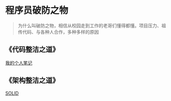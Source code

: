 # 程序员破防之物

>为什么叫破防之物，相信从校园走到工作的老哥们懂得都懂。项目压力、祖传代码、与各种人合作，多种多样的原因

## 《代码整洁之道》

[我的个人笔记](https://www.bilibili.com/read/cv21289139/)

## 《架构整洁之道》

[SOLID](https://www.bilibili.com/read/cv23363952/)